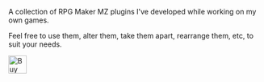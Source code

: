A collection of RPG Maker MZ plugins I've developed while working on my own games.

Feel free to use them, alter them, take them apart, rearrange them, etc, to suit your needs.

<a href='https://ko-fi.com/A0A12KQ16' target='_blank'><img height='36' style='border:0px;height:36px;' src='https://cdn.ko-fi.com/cdn/kofi3.png?v=3' border='0' alt='Buy Me a Coffee at ko-fi.com' /></a>
